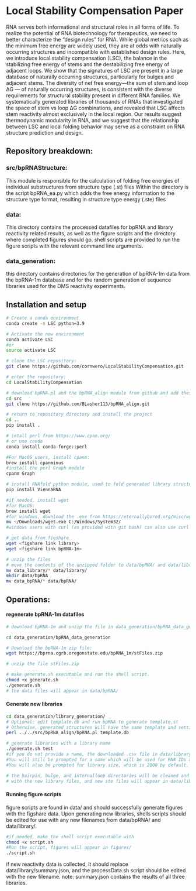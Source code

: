 # Local Stability Compensation Paper
RNA serves both informational and structural roles in all forms of life. To realize the potential of  RNA biotechnology for therapeutics, we need to better characterize the “design rules” for RNA. While global metrics such as the minimum free energy are widely used, they are at odds with naturally occurring structures and incompatible with established design rules. Here, we introduce local stability compensation (LSC), the balance in the stabilizing free energy of stems and the destabilizing free energy of adjacent loops. We show that the signatures of LSC are present in a large database of naturally occurring structures, particularly for bulges and adjacent stems. The diversity of net free energy—the sum of stem and loop ΔG — of naturally occurring structures, is consistent with the diverse requirements for structural stability present in different RNA families. We systematically generated libraries of thousands of RNAs that investigated the space of stem vs loop ΔG combinations, and revealed that LSC affects stem reactivity almost exclusively in the local region. Our results suggest thermodynamic modularity in RNA, and we suggest that the relationship between LSC and local folding behavior may serve as a constraint on RNA structure prediction and design.

## Repository breakdown:
### src/bpRNAStructure:
This module is responsible for the calculation of folding free energies of individual substructures from structure type (.st) files
Within the directory is the script bpRNA_ea.py which adds the free energy information to the structure type format, resulting in structure type energy (.ste) files

### data:
This directory contains the processed datafiles for bpRNA and library reactivity related results, as well as the figure scripts and the directory where completed figures should go.
shell scripts are provided to run the figure scripts with the relevant command line arguments.

### data_generation:
this directory contains directories for the generation of bpRNA-1m data from the bpRNA-1m database and for the random generation of sequence libraries used for the DMS reactivity experiments. 

## Installation and setup

``` bash
# Create a conda environment
conda create -n LSC python=3.9

# Activate the new environment
conda activate LSC
#or
source activate LSC 

# clone the LSC repository:
git clone https://github.com/cornwero/LocalStabilityCompensation.git

# enter the repository:
cd LocalStabilityCompensation

# download bpRNA.pl and the bpRNA_align module from github and add these to src
cd src
git clone https://github.com/BLasher113/bpRNA_align.git

# return to repository directory and install the project
cd ..
pip install .

# intall perl from https://www.cpan.org/
# or use conda
conda install conda-forge::perl

#For MacOS users, install cpanm:
brew install cpanminus
#install the perl Graph module
cpanm Graph

# install RNAfold python module, used to fold generated library structures.
pip install ViennaRNA

#if needed, install wget
#for MacOS:
brew install wget
#for windows, download the .exe from https://eternallybored.org/misc/wget/ and move it to system32
mv ~/Downloads/wget.exe C:/Windows/System32/
#windows users with curl (as provided with git bash) can also use curl -O __link__ instead of wget.

# get data from figshare
wget <figshare link library>
wget <figshare link bpRNA-1m>

# unzip the files
# move the contents of the unzipped folder to data/bpRNA/ and data/library/ respectively
mv data_library/* data/library/
mkdir data/bpRNA
mv data_bpRNA/* data/bpRNA/
```

## Operations:

#### regenerate bpRNA-1m datafiles
```bash
# download bpRNA-1m and unzip the file in data_generation/bpRNA_data_generation/

cd data_generation/bpRNA_data_generation

# Download the bpRNA-1m zip file:
wget https://bprna.cgrb.oregonstate.edu/bpRNA_1m/stFiles.zip

# unzip the file stFiles.zip

# make generate.sh executable and run the shell script.
chmod +x generate.sh
./generate.sh
# the data files will appear in data/bpRNA/
```
#### Generate new libraries
```bash
cd data_generation/library_generation/
# Optional: edit template.db and run bpRNA to generate template.st
# Otherwise, generated structures will have the same template and settings as the libraries presented in the manuscript.
perl ../../src/bpRNA_align/bpRNA.pl template.db

# generate libraries with a library name
./generate.sh test
#if you do not provide a name, the downloaded .csv file in data/library/ will be overridden.
#You will still be prompted for a name which will be used for RNA IDs and to name the source files in data_generation/library_generation/.
#You will also be prompted for library size, which is 2000 by default.

# the hairpin, bulge, and internalloop directories will be cleaned and then populated 
# with the new library files, and new ste files will appear in data/library
```
#### Running figure scripts
figure scripts are found in data/ and should successfully generate figures with the figshare data.
Upon generating new libraries, shells scripts should be edited for use with any new filenames from data/bpRNA/ and data/library/.
```bash
#if needed, make the shell script executable with 
chmod +x script.sh
#Run the script, figures will appear in figures/
./script.sh
```
if new reactivity data is collected, it should replace data/library/summary.json, and the processData.sh script should be edited with the new filename.
note: summary.json contains the results of all three libraries.
